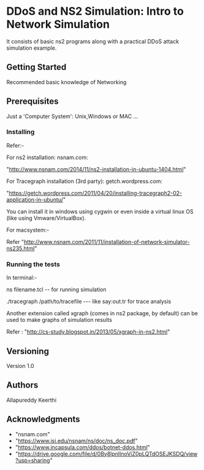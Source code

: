 # DDoS and NS2 Simulation: Intro to Network Simulation

It consists of basic ns2 programs along with a practical DDoS attack simulation example.

## Getting Started

Recommended basic knowledge of Networking

## Prerequisites

Just a 'Computer System': Unix,Windows or MAC ...

### Installing

Refer:-

For ns2 installation:
nsnam.com: 

"http://www.nsnam.com/2014/11/ns2-installation-in-ubuntu-1404.html"

For Tracegraph installation (3rd party):
getch.wordpress.com: 

"https://getch.wordpress.com/2011/04/20/installing-tracegraph2-02-application-in-ubuntu/"

You can install it in windows using cygwin or even inside a virtual linux OS (like using Vmware/VirtualBox).

For macsystem:-

Refer "http://www.nsnam.com/2011/11/installation-of-network-simulator-ns235.html"

### Running the tests

In terminal:-

ns filename.tcl   -- for running simulation

./tracegraph /path/to/tracefile  --- like say:out.tr for trace analysis

Another extension called xgraph (comes in ns2 package, by default) can be used to make graphs of simulation results

Refer : "http://cs-study.blogspot.in/2013/05/xgraph-in-ns2.html"


## Versioning

Version 1.0

## Authors

Allapureddy Keerthi 


## Acknowledgments
* "nsnam.com"
* "https://www.isi.edu/nsnam/ns/doc/ns_doc.pdf"
* "https://www.incapsula.com/ddos/botnet-ddos.html"
* "https://drive.google.com/file/d/0By8lpnlInoVjZ0pLQTdOSEJKSDQ/view?usp=sharing"
